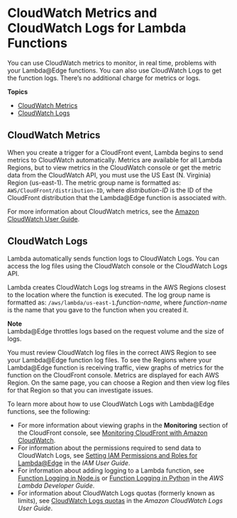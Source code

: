 # CloudWatch Metrics and CloudWatch Logs for Lambda Functions<a name="lambda-cloudwatch-metrics-logging"></a>

You can use CloudWatch metrics to monitor, in real time, problems with your Lambda@Edge functions\. You can also use CloudWatch Logs to get the function logs\. There’s no additional charge for metrics or logs\.

**Topics**
+ [CloudWatch Metrics](#lambda-cloudwatch-metrics)
+ [CloudWatch Logs](#lambda-cloudwatch-logs)

## CloudWatch Metrics<a name="lambda-cloudwatch-metrics"></a>

When you create a trigger for a CloudFront event, Lambda begins to send metrics to CloudWatch automatically\. Metrics are available for all Lambda Regions, but to view metrics in the CloudWatch console or get the metric data from the CloudWatch API, you must use the US East \(N\. Virginia\) Region \(us\-east\-1\)\. The metric group name is formatted as: `AWS/CloudFront/distribution-ID`, where *distribution\-ID* is the ID of the CloudFront distribution that the Lambda@Edge function is associated with\.

For more information about CloudWatch metrics, see the [Amazon CloudWatch User Guide](https://docs.aws.amazon.com/AmazonCloudWatch/latest/monitoring/)\.

## CloudWatch Logs<a name="lambda-cloudwatch-logs"></a>

Lambda automatically sends function logs to CloudWatch Logs\. You can access the log files using the CloudWatch console or the CloudWatch Logs API\.

Lambda creates CloudWatch Logs log streams in the AWS Regions closest to the location where the function is executed\. The log group name is formatted as: `/aws/lambda/us-east-1`\.*function\-name*, where *function\-name* is the name that you gave to the function when you created it\.

**Note**  
Lambda@Edge throttles logs based on the request volume and the size of logs\.

You must review CloudWatch log files in the correct AWS Region to see your Lambda@Edge function log files\. To see the Regions where your Lambda@Edge function is receiving traffic, view graphs of metrics for the function on the CloudFront console\. Metrics are displayed for each AWS Region\. On the same page, you can choose a Region and then view log files for that Region so that you can investigate issues\.

To learn more about how to use CloudWatch Logs with Lambda@Edge functions, see the following:
+ For more information about viewing graphs in the **Monitoring** section of the CloudFront console, see [Monitoring CloudFront with Amazon CloudWatch](monitoring-using-cloudwatch.md)\.
+ For information about the permissions required to send data to CloudWatch Logs, see [Setting IAM Permissions and Roles for Lambda@Edge](https://docs.aws.amazon.com/AmazonCloudFront/latest/DeveloperGuide/lambda-edge-permissions.html) in the *IAM User Guide*\.
+ For information about adding logging to a Lambda function, see [Function Logging in Node\.js](https://docs.aws.amazon.com/lambda/latest/dg/nodejs-prog-model-logging.html) or [Function Logging in Python](https://docs.aws.amazon.com/lambda/latest/dg/python-logging.html) in the *AWS Lambda Developer Guide*\. 
+ For information about CloudWatch Logs quotas \(formerly known as limits\), see [CloudWatch Logs quotas](https://docs.aws.amazon.com/AmazonCloudWatch/latest/logs/cloudwatch_limits_cwl.html) in the *Amazon CloudWatch Logs User Guide*\.

